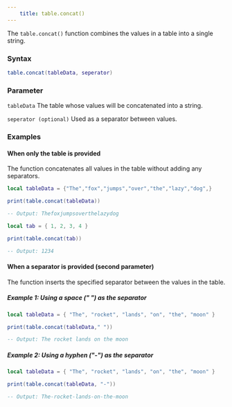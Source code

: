 ```yaml
---
    title: table.concat()
---
```


The `table.concat()` function combines the values in a table into a single string.

### Syntax

```lua
table.concat(tableData, seperator)
```

### Parameter

`tableData`
The table whose values will be concatenated into a string.

`seperator (optional)`
Used as a separator between values.

### Examples

#### When only the table is provided
The function concatenates all values in the table without adding any separators.

```lua
local tableData = {"The","fox","jumps","over","the","lazy","dog",}

print(table.concat(tableData)) 

-- Output: Thefoxjumpsoverthelazydog
```

```lua
local tab = { 1, 2, 3, 4 }

print(table.concat(tab)) 

-- Output: 1234
```

#### When a separator is provided (second parameter)
The function inserts the specified separator between the values in the table.

##### Example 1: Using a space (" ") as the separator

```lua
local tableData = { "The", "rocket", "lands", "on", "the", "moon" }

print(table.concat(tableData," ")) 

-- Output: The rocket lands on the moon
```

##### Example 2: Using a hyphen ("-") as the separator

```lua
local tableData = { "The", "rocket", "lands", "on", "the", "moon" }

print(table.concat(tableData, "-")) 

-- Output: The-rocket-lands-on-the-moon
```

